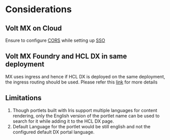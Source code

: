# Considerations

## Volt MX on Cloud

Ensure to configure [CORS](https://opensource.hcltechsw.com/volt-mx-docs/docs/documentation/Foundry/vmf_integrationservice_admin_console_userguide/Content/Runtime_Configuration.html#cors-configuration) while setting up [SSO](../configuration/index.md#enable-sso-for-dx-and-mx)

## Volt MX Foundry and HCL DX in same deployment

MX uses ingress and hence if HCL DX is deployed on the same deployment, the ingress routing should be used. Please refer this [link](../configuration/index.md#configuring-ingress-for-hcl-digital-experience-and-hcl-volt-mx-foundry) for more details

## Limitations

1. Though portlets built with Iris support multiple languages for content rendering, only the English version of the portlet name can be used to search for it while adding it to the HCL DX page.
2. Default Language for the portlet would be still english and not the configured default DX portal language.

